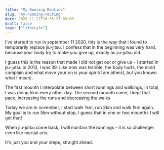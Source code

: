 ```yaml
---
title: "My Running Routine"
slug: "my-running-routing"
date: 2020-11-21T16:35:23-03:00
draft: false
tags: ["lifestyle"]
---
```


I've started to run in september 11 2020, this is the way that I found to temporarily replace jiu-jitsu. I confess that in the beginning was very hard, because your body try to make you give up, exacly as jiu-jutsu did.

I guess this is the reason that made I did not get out or give up - I started in jiu-jutsu in 2013, I was 39. Like now was terrible, the body hurts, the mind complain and what move your on is your spirit(I am atheist, but you known what I mean).

The first mounth I interpolate between short runnings and walkings, in total, I was doing 5km every other day. The second mounth came, I kept that pace, increasing the runs and decreasing the walks.

Today we are in november, I start walk 1km, run 3km and walk 1km again. My goal is to run 5km without stop, I guess that in one or two mounths I will get that!

When  jiu-jutsu come back, I will mantain the runnings - it is so challenger even like martial arts.

It's just you and your steps, straight ahead.